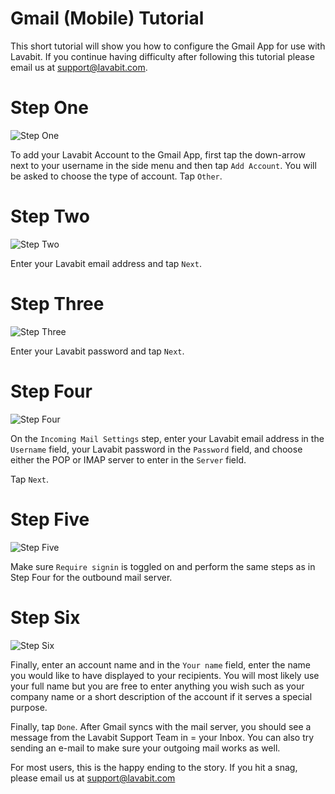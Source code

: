 
# Gmail (Mobile) Tutorial

This short tutorial will show you how to configure the Gmail App for use with Lavabit.
If you continue having difficulty after following this tutorial please email us at support@lavabit.com.

# Step One

![Step One](https://github.com/lavabit/tutorials/blob/master/gmail/step1.png "Step One")

To add your Lavabit Account to the Gmail App, first tap the down-arrow next to your username in the side menu
and then tap `Add Account`. You will be asked to choose the type of account. Tap `Other`.

# Step Two

![Step Two](https://github.com/lavabit/tutorials/blob/master/gmail/step2.png "Step Two")

Enter your Lavabit email address and tap `Next`.

# Step Three

![Step Three](https://github.com/lavabit/tutorials/blob/master/gmail/step3.png "Step Three")

Enter your Lavabit password and tap `Next`.

# Step Four

![Step Four](https://github.com/lavabit/tutorials/blob/master/gmail/step4.png "Step Four")

On the `Incoming Mail Settings` step, enter your Lavabit email address in the `Username` field, your Lavabit
password in the `Password` field, and choose either the POP or IMAP server to enter in the `Server` field.

Tap `Next`.

# Step Five

![Step Five](https://github.com/lavabit/tutorials/blob/master/gmail/step5.png "Step Five")

Make sure `Require signin` is toggled on and perform the same steps as in Step Four for the outbound mail server.

# Step Six

![Step Six](https://github.com/lavabit/tutorials/blob/master/gmail/step6.png "Step Six")

Finally, enter an account name and in the `Your name` field, enter the name you would like to have displayed to your
recipients. You will most likely use your full name but you are free to enter anything you wish such as your company
name or a short description of the account if it serves a special purpose.

Finally, tap `Done`. After Gmail syncs with the mail server, you should see a message from the Lavabit Support Team in =
your Inbox. You can also try sending an e-mail to make sure your outgoing mail works as well.

For most users, this is the happy ending to the story. If you hit a snag, please email us at support@lavabit.com

